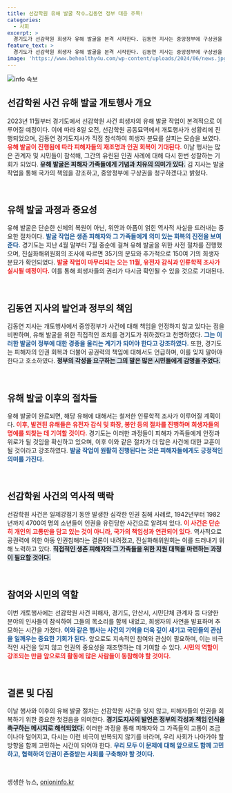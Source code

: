 ```yaml
---
title: 선감학원 유해 발굴 착수…김동연 정부 대응 주목!
categories:
  - 사회
excerpt: >
  경기도가 선감학원 희생자 유해 발굴을 본격 시작한다. 김동연 지사는 중앙정부에 구상권을 청구할 것이라고 밝혔으며, 진실을 찾기 위한 발굴 작업이 11월 완료 예정이다. 인권의 역사를 되새길 중요한 순간에 함께하자!
feature_text: >
  경기도가 선감학원 희생자 유해 발굴을 본격 시작한다. 김동연 지사는 중앙정부에 구상권을 청구할 것이라고 밝혔으며, 진실을 찾기 위한 발굴 작업이 11월 완료 예정이다. 인권의 역사를 되새길 중요한 순간에 함께하자!
image: 'https://www.behealthy4u.com/wp-content/uploads/2024/06/news.jpg'
---
```


<p><img src="https://www.behealthy4u.com/wp-content/uploads/2024/06/news.jpg" alt="info 속보" /></p>

<h2 data-ke-size="size26">선감학원 사건 유해 발굴 개토행사 개요</h2>

<p data-ke-size="size16">2023년 11월부터 경기도에서 선감학원 사건 희생자의 유해 발굴 작업이 본격적으로 이루어질 예정이다. 이에 따라 8일 오전, 선감학원 공동묘역에서 개토행사가 성황리에 진행되었으며, 김동연 경기도지사가 직접 참석하여 희생자 분묘를 살피는 모습을 보였다. <b><span style="color: #ee2323;">유해 발굴이 진행됨에 따라 피해자들의 재조명과 인권 회복이 기대된다.</span></b> 이날 행사는 많은 관계자 및 시민들이 참석해, 그간의 유린된 인권 사례에 대해 다시 한번 성찰하는 기회가 되었다. <b><span style="background-color: #21538527;">유해 발굴은 피해자 가족들에게 기념과 치유의 의미가 있다.</span></b> 김 지사는 발굴 작업을 통해 국가의 책임을 강조하고, 중앙정부에 구상권을 청구하겠다고 밝혔다. </p>

<p data-ke-size="size16">&nbsp;</p>

<h2 data-ke-size="size26">유해 발굴 과정과 중요성</h2>

<p data-ke-size="size16">유해 발굴은 단순한 신체의 복원이 아닌, 위안과 아픔이 얽힌 역사적 사실을 드러내는 중요한 절차이다. <b><span style="color: #1a5490;">발굴 작업은 생존 피해자와 그 가족들에게 의미 있는 회복의 진전을 보여준다.</span></b> 경기도는 지난 4월 말부터 7월 중순에 걸쳐 유해 발굴을 위한 사전 절차를 진행했으며, 진실화해위원회의 조사에 따르면 35기의 분묘와 추가적으로 150여 기의 희생자 분묘가 확인되었다. <b><span style="color: #ee2323;">발굴 작업이 마무리되는 오는 11월, 유전자 감식과 인류학적 조사가 실시될 예정이다.</span></b> 이를 통해 희생자들의 권리가 다시금 확인될 수 있을 것으로 기대된다.</p>

<p data-ke-size="size16">&nbsp;</p>

<h2 data-ke-size="size26">김동연 지사의 발언과 정부의 책임</h2>

<p data-ke-size="size16">김동연 지사는 개토행사에서 중앙정부가 사건에 대해 책임을 인정하지 않고 있다는 점을 비판하며, 유해 발굴을 위한 직접적인 조치를 경기도가 취하겠다고 천명하였다. <b><span style="color: #1a5490;">그는 이러한 발굴이 정부에 대한 경종을 울리는 계기가 되어야 한다고 강조하였다.</span></b> 또한, 경기도는 피해자의 인권 회복과 더불어 공권력의 책임에 대해서도 언급하며, 이를 잊지 말아야 한다고 호소하였다. <b><span style="background-color: #21538527;">정부의 각성을 요구하는 그의 말은 많은 시민들에게 감명을 주었다.</span></b> </p>

<p data-ke-size="size16">&nbsp;</p>

<h2 data-ke-size="size26">유해 발굴 이후의 절차들</h2>

<p data-ke-size="size16">유해 발굴이 완료되면, 해당 유해에 대해서는 철저한 인류학적 조사가 이루어질 계획이다. <b><span style="color: #ee2323;">이후, 발견된 유해들은 유전자 감식 및 화장, 봉안 등의 절차를 진행하며 희생자들의 명예를 되찾는 데 기여할 것이다.</span></b> 경기도는 이러한 과정들이 피해자 가족들에게 안정과 위로가 될 것임을 확신하고 있으며, 이후 이와 같은 절차가 더 많은 사건에 대한 교훈이 될 것이라고 강조하였다. <b><span style="color: #1a5490;">발굴 작업이 원활히 진행된다는 것은 피해자들에게도 긍정적인 의미를 가진다.</span></b> </p>

<p data-ke-size="size16">&nbsp;</p>

<h2 data-ke-size="size26">선감학원 사건의 역사적 맥락</h2>

<p data-ke-size="size16">선감학원 사건은 일제강점기 동안 발생한 심각한 인권 침해 사례로, 1942년부터 1982년까지 4700여 명의 소년들이 인권을 유린당한 사건으로 알려져 있다. <b><span style="color: #ee2323;">이 사건은 단순히 개인의 고통만을 담고 있는 것이 아니라, 국가의 책임성과 연관되어 있다.</span></b> 역사적으로 공권력에 의한 아동 인권침해라는 결론이 내려졌고, 진실화해위원회는 이를 드러내기 위해 노력하고 있다. <b><span style="background-color: #21538527;">직접적인 생존 피해자와 그 가족들을 위한 지원 대책을 마련하는 과정이 필요할 것이다.</span></b> </p>

<p data-ke-size="size16">&nbsp;</p>

<h2 data-ke-size="size26">참여와 시민의 역할</h2>

<p data-ke-size="size16">이번 개토행사에는 선감학원 사건 피해자, 경기도, 안산시, 시민단체 관계자 등 다양한 분야의 인사들이 참석하여 그들의 목소리를 함께 내었고, 희생자의 사연을 발표하며 추모하는 시간을 가졌다. <b><span style="color: #1a5490;">이와 같은 행사는 사건의 기억을 더욱 깊이 새기고 국민들의 관심을 일깨우는 중요한 기회가 된다.</span></b> 앞으로도 지속적인 참여와 관심이 필요하며, 이는 비극적인 사건을 잊지 않고 인권의 중요성을 재조명하는 데 기여할 수 있다. <b><span style="color: #ee2323;">시민의 역할이 강조되는 만큼 앞으로의 활동에 많은 사람들이 동참해야 할 것이다.</span></b></p>

<p data-ke-size="size16">&nbsp;</p>

<h2 data-ke-size="size26">결론 및 다짐</h2>

<p data-ke-size="size16">이날 행사와 이후의 유해 발굴 절차는 선감학원 사건을 잊지 않고, 피해자들의 인권을 회복하기 위한 중요한 첫걸음을 의미한다. <b><span style="background-color: #21538527;">경기도지사의 발언은 정부의 각성과 책임 인식을 촉구하는 메시지로 해석되었다.</span></b> 이러한 과정을 통해 피해자와 그 가족들의 고통이 조금이나마 덜어지고, 다시는 이런 비극이 반복되지 않기를 바라며, 우리 사회가 나아가야 할 방향을 함께 고민하는 시간이 되어야 한다. <b><span style="color: #1a5490;">우리 모두 이 문제에 대해 앞으로도 함께 고민하고, 협력하여 인권이 존중받는 사회를 구축해야 할 것이다.</span></b></p>

<p data-ke-size="size16">&nbsp;</p>
생생한 뉴스, <a href="https://onioninfo.kr" rel="dofollow">onioninfo.kr</a>


